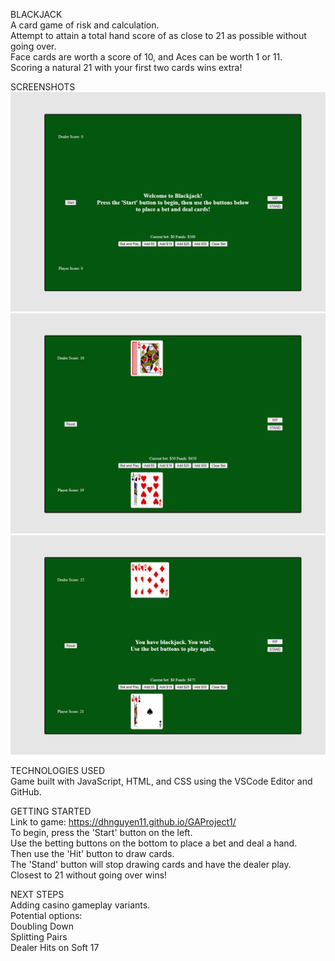 BLACKJACK  
A card game of risk and calculation.  
Attempt to attain a total hand score of as close to 21 as possible without going over.  
Face cards are worth a score of 10, and Aces can be worth 1 or 11.  
Scoring a natural 21 with your first two cards wins extra!  


SCREENSHOTS
![Home Screen](https://github.com/dhnguyen11/GAProject1/blob/main/screenshots/blackjack-home-screen.png?raw=true)
![Gameplay](https://github.com/dhnguyen11/GAProject1/blob/main/screenshots/blackjack-gameplay.png?raw=true)
![Win Screen](https://github.com/dhnguyen11/GAProject1/blob/main/screenshots/blackjack-win.png?raw=true)  


TECHNOLOGIES USED  
Game built with JavaScript, HTML, and CSS using the VSCode Editor and GitHub.  


GETTING STARTED  
Link to game: https://dhnguyen11.github.io/GAProject1/  
To begin, press the 'Start' button on the left.  
Use the betting buttons on the bottom to place a bet and deal a hand.  
Then use the 'Hit' button to draw cards.  
The 'Stand' button will stop drawing cards and have the dealer play.  
Closest to 21 without going over wins!  


NEXT STEPS  
Adding casino gameplay variants.  
Potential options:  
Doubling Down  
Splitting Pairs  
Dealer Hits on Soft 17